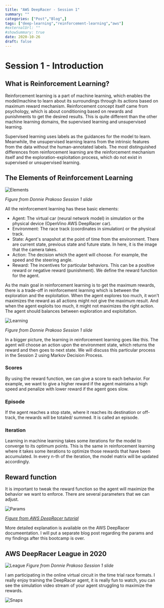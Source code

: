 ```yaml
---
title: "AWS DeepRacer - Session 1"
summary: ""
categories: ["Post","Blog",]
tags: ["deep-learning","reinforcement-learning","aws"]
#externalUrl: ""
#showSummary: true
date: 2020-10-26
draft: false
---
```


# Session 1 - Introduction

## What is Reinforcement Learning?

Reinforcement learning is a part of machine learning, which enables the model/machine to learn about its surroundings through its actions based on maximum reward mechanism. Reinforcement concept itself came from psychology, which is about conditioning based on rewards and punishments to get the desired results. This is quite different than the other machine learning domains, the supervised learning and unsupervised learning.

Supervised learning uses labels as the guidances for the model to learn. Meanwhile, the unsupervised learning learns from the intrinsic features from the data without the human-annotated labels. The most distinguished differences from reinforcement learning are the reinforcement mechanism itself and the exploration-exploitation process, which do not exist in supervised or unsupervised learning.

## The Elements of Reinforcement Learning

![Elements](~@assets/images/rl_elements.png)

*Figure from Donnie Prakoso Session 1 slide*

All the reinforcement learning has these basic elements:

- Agent:
    The virtual car (neural network model) in simulation or the physical device (OpenVino AWS DeepRacer car).
- Environment:
    The race track (coordinates in simulation) or the physical track.
- State:
    Agent's snapshot at the point of time from the environment. There are current state, previous state and future state. In here, it is the image that the camera takes.
- Action:
    The decision which the agent will choose. For example, the speed and the steering angle.
- Reward:
    The incentives for particular behaviors. This can be a positive reward or negative reward (punishment). We define the reward function for the agent.

As the main goal in reinforcement learning is to get the maximum rewards, there is a trade-off in reinforcement learning which is between the exploration and the exploitation. When the agent explores too much, it won't maximizes the reward as all actions might not give the maximum result. And when the agent exploits too much, it might not maximizes the right action. The agent should balances between exploration and exploitation.

![Learning](~@assets/images/rl_elements_learning.png)

*Figure from Donnie Prakoso Session 1 slide*

In a bigger picture, the learning in reinforcement learning goes like this. The agent will choose an action upon the environment state, which returns the reward and then goes to next state. We will discuss this particular process in the Session 2 using Markov Decision Process.

### Scores

By using the reward function, we can give a score to each behavior. For example, we want to give a higher reward if the agent maintains a high speed and penalize with lower reward if the agent goes slow.

### Episode

If the agent reaches a stop state, where it reaches its destination or off-track, the rewards will be totaled/ summed. It is called an episode.

### Iteration

Learning in machine learning takes some iterations for the model to converge to its optimum points. This is the same in reinforcement learning where it takes some iterations to optimize those rewards that have been accumulated. In every n-th of the iteration, the model matrix will be updated accordingly.

## Reward function

It is important to tweak the reward function so the agent will maximize the behavior we want to enforce. There are several parameters that we can adjust.

![Params](~@assets/images/rl_rewardfunction-params.png)

*[Figure from AWS DeepRacer tutorial](https://d2k9g1efyej86q.cloudfront.net/)*

More detailed explanation is available on the AWS DeepRacer documeentation. I will put a separate blog post regarding the params and my findings after this bootcamp is over.

## AWS DeepRacer League in 2020

![League](~@assets/images/rl_aws-deepracer-league.png)
*Figure from Donnie Prakoso Session 1 slide*

I am participating in the online virtual circuit in the time trial race formats. I really enjoy training the DeepRacer agent, it is really fun to watch, you can see the simulation video stream of your agent struggling to maximize the rewards.

![Snaps](~@assets/images/snapshot.jpg)
